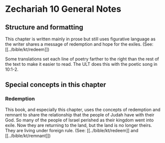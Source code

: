 # Zechariah 10 General Notes
## Structure and formatting

This chapter is written mainly in prose but still uses figurative language as the writer shares a message of redemption and hope for the exiles. (See: [[../bible/kt/redeem]])

Some translations set each line of poetry farther to the right than the rest of the text to make it easier to read. The ULT does this with the poetic song in 10:1-2.

## Special concepts in this chapter

### Redemption
This book, and especially this chapter, uses the concepts of redemption and remnant to share the relationship that the people of Judah have with their God. So many of the people of Israel perished as their kingdom went into exile. Now they are returning to the land, but the land is no longer theirs. They are living under foreign rule. (See: [[../bible/kt/redeem]] and [[../bible/kt/remnant]])